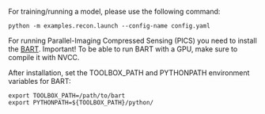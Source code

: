 For training/running a model, please use the following command:

`python -m examples.recon.launch --config-name config.yaml`

For running Parallel-Imaging Compressed Sensing (PICS) you need to install the
[BART](https://mrirecon.github.io/bart/). Important! To be able to run BART with a GPU, make sure to compile it with
NVCC.

After installation, set the TOOLBOX_PATH and PYTHONPATH environment variables for BART:
```
export TOOLBOX_PATH=/path/to/bart
export PYTHONPATH=${TOOLBOX_PATH}/python/
```
